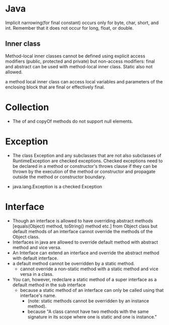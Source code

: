 # Java

Implicit narrowing(for final constant) occurs only for byte, char, short, and int.
Remember that it does not occur for long, float, or double.

## Inner class

Method-local inner classes cannot be defined using explicit access modifiers (public, protected and private) but
non-access modifiers: final and abstract can be used with method-local inner class.
Static also not allowed.

a method local inner class can access local variables and parameters of the enclosing block that are final or
effectively final.

# Collection

- The of and copyOf methods do not support null elements.

# Exception

- The class Exception and any subclasses that are not also subclasses of RuntimeException are checked exceptions.
  Checked exceptions need to be declared in a method or constructor's throws clause if they can be thrown by the
  execution of the method or constructor and propagate outside the method or constructor boundary.

- java.lang.Exception is a checked Exception

# Interface

- Though an interface is allowed to have overriding abstract methods [equals(Object) method, toString() method etc.]
  from Object class but default methods of an interface cannot override the methods of the Object class.
- Interfaces in java are allowed to override default method with abstract method and vice versa.
- An Interface can extend an interface and override the abstract method with default interface.
- a default method cannot be overridden by a static method.
    - cannot override a non-static method with a static method and vice versa in a class.
- You can, however, redeclare a static method of a super interface as a default method in the sub interface
    - because a static method of an interface can only be called using that interface's name.
        - (note: static methods cannot be overridden by an instance method).
        - because "A class cannot have two methods with the same signature in its scope where one is static and one is
          instance."